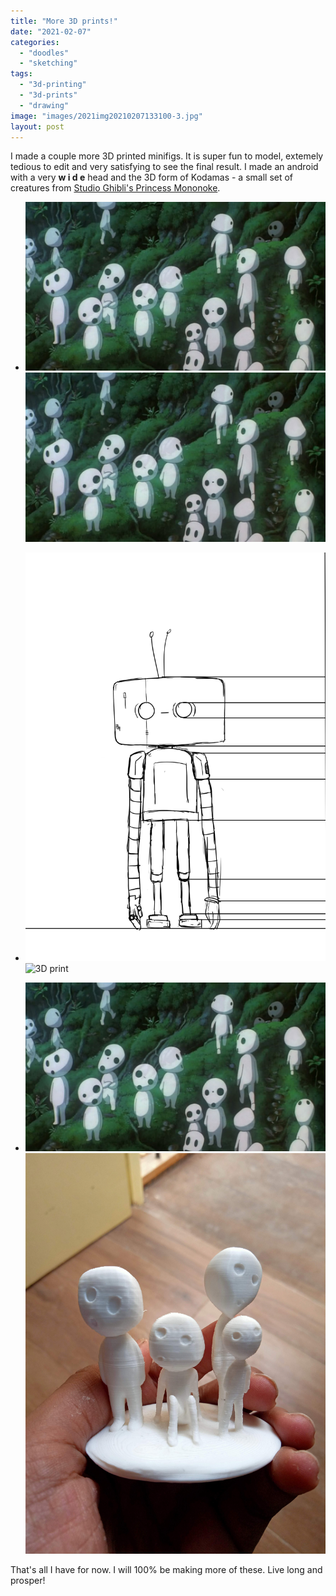 ```yaml
---
title: "More 3D prints!"
date: "2021-02-07"
categories: 
  - "doodles"
  - "sketching"
tags: 
  - "3d-printing"
  - "3d-prints"
  - "drawing"
image: "images/2021img20210207133100-3.jpg"
layout: post
---
```


I made a couple more 3D printed minifigs. It is super fun to model, extemely tedious to edit and very satisfying to see the final result. I made an android with a very **w i d e** head and the 3D form of Kodamas - a small set of creatures from [Studio Ghibli's Princess Mononoke](https://en.wikipedia.org/wiki/Princess_Mononoke).

- ![](images/2021/img20210207133100-2.jpg)![](images/2021/img20210207133100-2.jpg)

- ![Concept Art](images/2021/a-front.png)![3D print](images/2021/img20201207102952.png)
    
- ![Movie](images/2021/img20210207133100-2.jpg)![3D print](images/2021/img20210207133100-3.jpg) 

That's all I have for now. I will 100% be making more of these. Live long and prosper!
